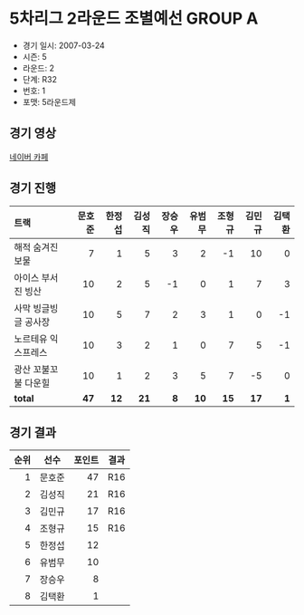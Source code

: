 # 5차리그 2라운드 조별예선 GROUP A

- 경기 일시: 2007-03-24
- 시즌: 5
- 라운드: 2
- 단계: R32
- 번호: 1
- 포맷: 5라운드제





## 경기 영상
[네이버 카페](https://cafe.naver.com/leaguekart/75)

## 경기 진행

| 트랙 | 문호준 | 한정섭 | 김성직 | 장승우 | 유범무 | 조형규 | 김민규 | 김택환 |
|:---|---:|---:|---:|---:|---:|---:|---:|---:|
| 해적 숨겨진 보물 | 7 | 1 | 5 | 3 | 2 | -1 | 10 | 0 |
| 아이스 부서진 빙산 | 10 | 2 | 5 | -1 | 0 | 1 | 7 | 3 |
| 사막 빙글빙글 공사장 | 10 | 5 | 7 | 2 | 3 | 1 | 0 | -1 |
| 노르테유 익스프레스 | 10 | 3 | 2 | 1 | 0 | 7 | 5 | -1 |
| 광산 꼬불꼬불 다운힐 | 10 | 1 | 2 | 3 | 5 | 7 | -5 | 0 |
| __total__ | __47__ | __12__ | __21__ | __8__ | __10__ | __15__ | __17__ | __1__ |




## 경기 결과

| 순위 | 선수 | 포인트 | 결과 |
|---:|:---:|---:|:---:|
| 1 | 문호준 | 47 | R16 |
| 2 | 김성직 | 21 | R16 |
| 3 | 김민규 | 17 | R16 |
| 4 | 조형규 | 15 | R16 |
| 5 | 한정섭 | 12 |  |
| 6 | 유범무 | 10 |  |
| 7 | 장승우 | 8 |  |
| 8 | 김택환 | 1 |  |

